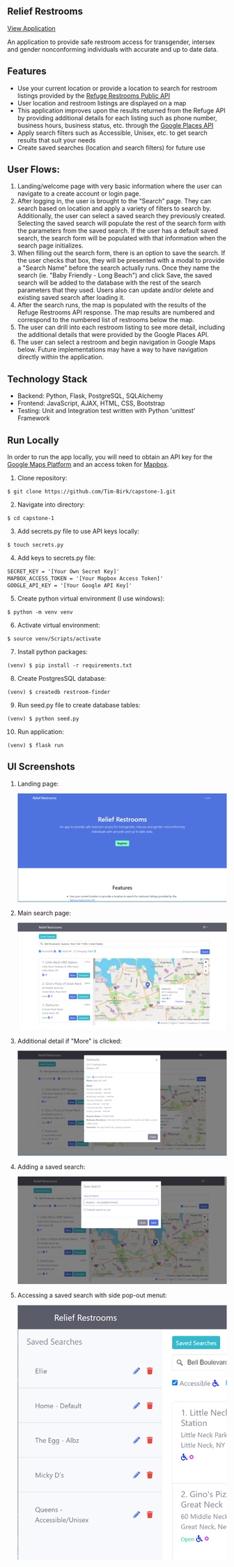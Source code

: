 ## Relief Restrooms

[View Application](https://restroom-locator.herokuapp.com/)

An application to provide safe restroom access for transgender, intersex and gender nonconforming individuals with accurate and up to date data.

## Features

- Use your current location or provide a location to search for restroom listings provided by the [Refuge Restrooms Public API](https://www.refugerestrooms.org/api/docs/)
- User location and restroom listings are displayed on a map
- This application improves upon the results returned from the Refuge API by providing additional details for each listing such as phone number, business hours, business status, etc. through the [Google Places API](https://developers.google.com/places/web-service/details)
- Apply search filters such as Accessible, Unisex, etc. to get search results that suit your needs
- Create saved searches (location and search filters) for future use

## User Flows:

1.  Landing/welcome page with very basic information where the user can navigate to a create account or login page.
2.  After logging in, the user is brought to the “Search” page. They can search based on location and apply a variety of filters to search by. Additionally, the user can select a saved search they previously created. Selecting the saved search will populate the rest of the search form with the parameters from the saved search. If the user has a default saved search, the search form will be populated with that information when the search page initializes.
3.  When filling out the search form, there is an option to save the search. If the user checks that box, they will be presented with a modal to provide a "Search Name" before the search actually runs. Once they name the search (ie. "Baby Friendly - Long Beach") and click Save, the saved search will be added to the database with the rest of the search parameters that they used. Users also can update and/or delete and existing saved search after loading it.
4.  After the search runs, the map is populated with the results of the Refuge Restrooms API response. The map results are numbered and correspond to the numbered list of restrooms below the map.
5.  The user can drill into each restroom listing to see more detail, including the additional details that were provided by the Google Places API.
6.  The user can select a restroom and begin navigation in Google Maps below. Future implementations may have a way to have navigation directly within the application.

## Technology Stack

- Backend: Python, Flask, PostgreSQL, SQLAlchemy
- Frontend: JavaScript, AJAX, HTML, CSS, Bootstrap
- Testing: Unit and Integration test written with Python 'unittest' Framework

## Run Locally

In order to run the app locally, you will need to obtain an API key for the [Google Maps Platform](https://developers.google.com/maps/documentation/places/web-service/get-api-key) and an access token for [Mapbox](https://docs.mapbox.com/help/glossary/access-token).

1. Clone repository:

```
$ git clone https://github.com/Tim-Birk/capstone-1.git
```

2. Navigate into directory:

```
$ cd capstone-1
```

3. Add secrets.py file to use API keys locally:

```
$ touch secrets.py
```

4. Add keys to secrets.py file:

```
SECRET_KEY = '[Your Own Secret Key]'
MAPBOX_ACCESS_TOKEN = '[Your Mapbox Access Token]'
GOOGLE_API_KEY = '[Your Google API Key]'
```

5. Create python virtual environment (I use windows):

```
$ python -m venv venv
```

6. Activate virtual environment:

```
$ source venv/Scripts/activate
```

7. Install python packages:

```
(venv) $ pip install -r requirements.txt
```

8. Create PostgresSQL database:

```
(venv) $ createdb restroom-finder
```

9. Run seed.py file to create database tables:

```
(venv) $ python seed.py
```

10. Run application:

```
(venv) $ flask run
```

## UI Screenshots

1. Landing page:

   ![Landing Page](/screenshots/landing.PNG)

2. Main search page:

   ![Main Search Page](/screenshots/main-search-popup.PNG)

3. Additional detail if "More" is clicked:

   ![Additional detail displayed](/screenshots/additional-detail.PNG)

4. Adding a saved search:

   ![Adding a saved search](/screenshots/save-search.PNG)

5. Accessing a saved search with side pop-out menut:

   ![Adding a saved search](/screenshots/saved-searches.PNG)
